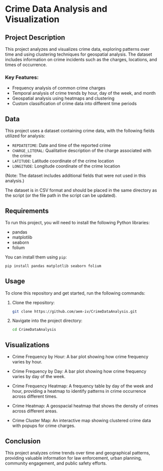 # Crime Data Analysis and Visualization

## Project Description

This project analyzes and visualizes crime data, exploring patterns over time and using clustering techniques for geospatial analysis. The dataset includes information on crime incidents such as the charges, locations, and times of occurrence.

### Key Features:
- Frequency analysis of common crime charges
- Temporal analysis of crime trends by hour, day of the week, and month
- Geospatial analysis using heatmaps and clustering
- Custom classification of crime data into different time periods

## Data

This project uses a dataset containing crime data, with the following fields utilized for analysis:
- `REPDATETIME`: Date and time of the reported crime
- `CHARGE_LITERAL`: Qualitative description of the charge associated with the crime
- `LATITUDE`: Latitude coordinate of the crime location
- `LONGITUDE`: Longitude coordinate of the crime location

(Note: The dataset includes additional fields that were not used in this analysis.)

The dataset is in CSV format and should be placed in the same directory as the script (or the file path in the script can be updated).

## Requirements

To run this project, you will need to install the following Python libraries:

- pandas
- matplotlib
- seaborn
- folium

You can install them using `pip`:

```bash
pip install pandas matplotlib seaborn folium
```
## Usage

To clone this repository and get started, run the following commands:

1. Clone the repository:
   ```bash
   git clone https://github.com/aem-iv/CrimeDataAnalysis.git
   ```
2. Navigate into the project directory:
   ```bash
   cd CrimeDataAnalysis
   ```
## Visualizations

- Crime Frequency by Hour: A bar plot showing how crime frequency varies by hour.

- Crime Frequency by Day: A bar plot showing how crime frequency varies by day of the week.

- Crime Frequency Heatmap: A frequency table by day of the week and hour, providing a heatmap to identify patterns in crime occurrence across different times.

- Crime Heatmap: A geospacial heatmap that shows the density of crimes across different areas.

- Crime Cluster Map: An interactive map showing clustered crime data with popups for crime charges.

## Conclusion
This project analyzes crime trends over time and geographical patterns, providing valuable information for law enforcement, urban planning, community engagement, and public safety efforts.